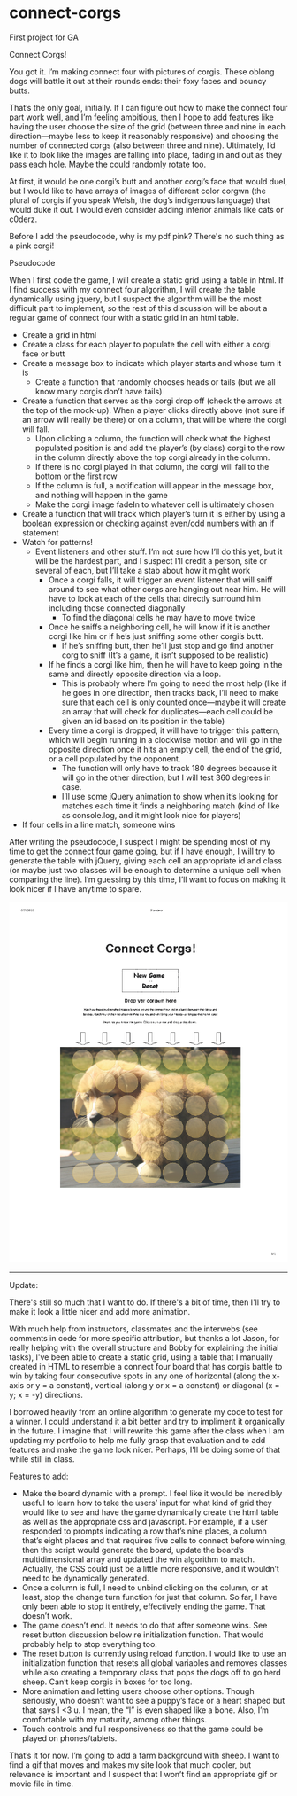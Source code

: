 # connect-corgs
First project for GA

Connect Corgs!

You got it. I’m making connect four with pictures of corgis. These oblong dogs will battle it out at their rounds ends: their foxy faces and bouncy butts.

That’s the only goal, initially. If I can figure out how to make the connect four part work well, and I’m feeling ambitious, then I hope to add features like having the user choose the size of the grid (between three and nine in each direction—maybe less to keep it reasonably responsive) and choosing the number of connected corgs (also between three and nine). Ultimately, I’d like it to look like the images are falling into place, fading in and out as they pass each hole. Maybe the could randomly rotate too. 

At first, it would be one corgi’s butt and another corgi’s face that would duel, but I would like to have arrays of images of different color corgwn (the plural of corgis if you speak Welsh, the dog’s indigenous language) that would duke it out. I would even consider adding inferior animals like cats or c0derz. 

Before I add the pseudocode, why is my pdf pink? There's no such thing as a pink corgi!

Pseudocode

When I first code the game, I will create a static grid using a table in html. If I find success with my connect four algorithm, I will create the table dynamically using jquery, but I suspect the algorithm will be the most difficult part to implement, so the rest of this discussion will be about a regular game of connect four with a static grid in an html table.

- Create a grid in html
- Create a class for each player to populate the cell with either a corgi face or butt
- Create a message box to indicate which player starts and whose turn it is
    - Create a function that randomly chooses heads or tails (but we all know many corgis don’t have tails)
- Create a function that serves as the corgi drop off (check the arrows at the top of the mock-up). When a player clicks directly above (not sure if an arrow will really be there) or on a column, that will be where the corgi will fall.
    - Upon clicking a column, the function will check what the highest populated position is and add the player’s (by class) corgi to the row in the column directly above the top corgi already in the column.
    - If there is no corgi played in that column, the corgi will fall to the bottom or the first row
    - If the column is full, a notification will appear in the message box, and nothing will happen in the game
    - Make the corgi image fadeIn to whatever cell is ultimately chosen
- Create a function that will track which player’s turn it is either by using a boolean expression or checking against even/odd numbers with an if statement
- Watch for patterns!
    - Event listeners and other stuff. I’m not sure how I’ll do this yet, but it will be the hardest part, and I suspect I’ll credit a person, site or several of each, but I’ll take a stab about how it might work
        - Once a corgi falls, it will trigger an event listener that will sniff around to see what other corgs are hanging out near him. He will have to look at each of the cells that directly surround him including those connected diagonally
            - To find the diagonal cells he may have to move twice
        - Once he sniffs a neighboring cell, he will know if it is another corgi like him or if he’s just sniffing some other corgi’s butt.
            - If he’s sniffing butt, then he’ll just stop and go find another corg to sniff (It’s a game, it isn’t supposed to be realistic)
        - If he finds a corgi like him, then he will have to keep going in the same and directly opposite direction via a loop.
            - This is probably where I’m going to need the most help (like if he goes in one direction, then tracks back, I’ll need to make sure that each cell is only counted once—maybe it will create an array that will check for duplicates—each cell could be given an id based on its position in the table)
        - Every time a corgi is dropped, it will have to trigger this pattern, which will begin running in a clockwise motion and will go in the opposite direction once it hits an empty cell, the end of the grid, or a cell populated by the opponent.
            - The function will only have to track 180 degrees because it will go in the other direction, but I will test 360 degrees in case.
            - I’ll use some jQuery animation to show when it’s looking for matches each time it finds a neighboring match (kind of like as console.log, and it might look nice for players)
- If four cells in a line match, someone wins

After writing the pseudocode, I suspect I might be spending most of my time to get the connect four game going, but if I have enough, I will try to generate the table with jQuery, giving each cell an appropriate id and class (or maybe just two classes will be enough to determine a unique cell when comparing the line). I’m guessing by this time, I’ll want to focus on making it look nicer if I have anytime to spare.

![](./corg-wireframe.png)

--------------------------------------------

Update:

There's still so much that I want to do. If there's a bit of time, then I'll try to make it look a little nicer and add more animation.

With much help from instructors, classmates and the interwebs (see comments in code for more specific attribution, but thanks a lot Jason, for really helping with the overall structure and Bobby for explaining the initial tasks), I've been able to create a static grid, using a table that I manually created in HTML to resemble a connect four board that has corgis battle to win by taking four consecutive spots in any one of horizontal (along the x-axis or y = a constant), vertical (along y or x = a constant) or diagonal (x = y; x = -y) directions.

I borrowed heavily from an online algorithm to generate my code to test for a winner. I could understand it a bit better and try to impliment it organically in the future. I imagine that I will rewrite this game after the class when I am updating my portfolio to help me fully grasp that evaluation and to add features and make the game look nicer. Perhaps, I'll be doing some of that while still in class.

Features to add:

- Make the board dynamic with a prompt. I feel like it would be incredibly useful to learn how to take the users’ input for what kind of grid they would like to see and have the game  dynamically create the html table as well as the appropriate css and javascript. For example, if a user responded to prompts indicating a row that’s nine places, a column that’s eight places and that requires five cells to connect before winning, then the script would generate the board, update the board’s multidimensional array and updated the win algorithm to match. Actually, the CSS could just be a little more responsive, and it wouldn’t need to be dynamically generated.
- Once a column is full, I need to unbind clicking on the column, or at least, stop the change turn function for just that column. So far, I have only been able to stop it entirely, effectively ending the game. That doesn’t work.
- The game doesn’t end. It needs to do that after someone wins. See reset button discussion below re initialization function. That would probably help to stop everything too.
- The reset button is currently using reload function. I would like to use an initialization function that resets all global variables and removes classes while also creating a temporary class that pops the dogs off to go herd sheep. Can’t keep corgis in boxes for too long.
- More animation and letting users choose other options. Though seriously, who doesn’t want to see a puppy’s face or a heart shaped but that says I <3 u. I mean, the “I” is even shaped like a bone. Also, I’m comfortable with my maturity, among other things.
- Touch controls and full responsiveness so that the game could be played on phones/tablets.

That’s it for now. I’m going to add a farm background with sheep. I want to find a gif that moves and makes my site look that much cooler, but relevance is important and I suspect that I won’t find an appropriate gif or movie file in time.
